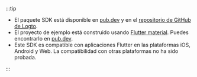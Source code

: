 :::tip

- El paquete SDK está disponible en [pub.dev](https://pub.dev/packages/logto_dart_sdk) y en el [repositorio de GitHub de Logto](https://github.com/logto-io/dart).
- El proyecto de ejemplo está construido usando [Flutter material](https://flutter.dev). Puedes encontrarlo en [pub.dev](https://pub.dev/packages/logto_dart_sdk/example).
- Este SDK es compatible con aplicaciones Flutter en las plataformas iOS, Android y Web. La compatibilidad con otras plataformas no ha sido probada.

:::
